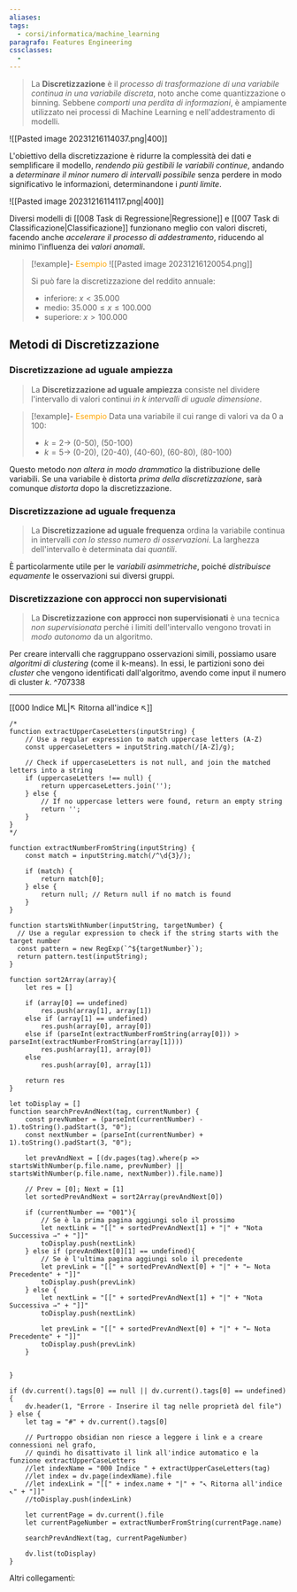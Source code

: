 ```yaml
---
aliases: 
tags:
  - corsi/informatica/machine_learning
paragrafo: Features Engineering
cssclasses:
  - 
---
```

>La **Discretizzazione** è il *processo di trasformazione di una variabile continua in una variabile discreta*, noto anche come quantizzazione o binning. Sebbene *comporti una perdita di informazioni*, è ampiamente utilizzato nei processi di Machine Learning e nell'addestramento di modelli.

![[Pasted image 20231216114037.png|400]]

L'obiettivo della discretizzazione è ridurre la complessità dei dati e semplificare il modello, *rendendo più gestibili le variabili continue*, andando a *determinare il minor numero di intervalli possibile* senza perdere in modo significativo le informazioni, determinandone i *punti limite*.

![[Pasted image 20231216114117.png|400]]

Diversi modelli di [[008 Task di Regressione|Regressione]] e [[007 Task di Classificazione|Classificazione]] funzionano meglio con valori discreti, facendo anche *accelerare il processo di addestramento*, riducendo al minimo l'influenza dei *valori anomali*.

> [!example]- <font color="orange">Esempio</font>
>![[Pasted image 20231216120054.png]]
>
>Si può fare la discretizzazione del reddito annuale:
>- inferiore: $x<35.000$
>- medio: $35.000\leq x \leq 100.000$
>- superiore: $x>100.000$

## Metodi di Discretizzazione
### Discretizzazione ad uguale ampiezza
>La **Discretizzazione ad uguale ampiezza** consiste nel dividere l'intervallo di valori continui *in $k$ intervalli di uguale dimensione*.

> [!example]- <font color="orange">Esempio</font>
>Data una variabile il cui range di valori va da 0 a 100:
>- $k=2 \to$ (0-50), (50-100)
>- $k=5 \to$ (0-20), (20-40), (40-60), (60-80), (80-100)

Questo metodo *non altera in modo drammatico* la distribuzione delle variabili. Se una variabile è distorta *prima della discretizzazione*, sarà comunque *distorta* dopo la discretizzazione.

### Discretizzazione ad uguale frequenza
>La **Discretizzazione ad uguale frequenza** ordina la variabile continua in intervalli *con lo stesso numero di osservazioni*. La larghezza dell'intervallo è determinata dai *quantili*.

È particolarmente utile per le *variabili asimmetriche*, poiché *distribuisce equamente* le osservazioni sui diversi gruppi.

### Discretizzazione con approcci non supervisionati
>La **Discretizzazione con approcci non supervisionati** è una tecnica *non supervisionata* perché i limiti dell'intervallo vengono trovati in *modo autonomo* da un algoritmo.

Per creare intervalli che raggruppano osservazioni simili, possiamo usare *algoritmi di clustering* (come il k-means). In essi, le partizioni sono dei *cluster* che vengono identificati dall'algoritmo, avendo come input il numero di cluster $k$. ^707338

___
[[000 Indice ML|↖ Ritorna all'indice ↖]]

```dataviewjs
/*
function extractUpperCaseLetters(inputString) {
	// Use a regular expression to match uppercase letters (A-Z)
	const uppercaseLetters = inputString.match(/[A-Z]/g);
	
	// Check if uppercaseLetters is not null, and join the matched letters into a string
	if (uppercaseLetters !== null) {
		return uppercaseLetters.join('');
	} else {
	    // If no uppercase letters were found, return an empty string
	    return '';
	}
}
*/

function extractNumberFromString(inputString) {
	const match = inputString.match(/^\d{3}/);
	
	if (match) {
		return match[0];
	} else {
		return null; // Return null if no match is found
	}
}

function startsWithNumber(inputString, targetNumber) {
  // Use a regular expression to check if the string starts with the target number
  const pattern = new RegExp(`^${targetNumber}`);
  return pattern.test(inputString);
}

function sort2Array(array){
	let res = []
	
	if (array[0] == undefined)
		res.push(array[1], array[1])
	else if (array[1] == undefined)
		res.push(array[0], array[0])
	else if (parseInt(extractNumberFromString(array[0])) > parseInt(extractNumberFromString(array[1])))
		res.push(array[1], array[0])
	else
		res.push(array[0], array[1])
	
	return res
}

let toDisplay = []
function searchPrevAndNext(tag, currentNumber) {
	const prevNumber = (parseInt(currentNumber) - 1).toString().padStart(3, "0");
	const nextNumber = (parseInt(currentNumber) + 1).toString().padStart(3, "0");
	
	let prevAndNext = [(dv.pages(tag).where(p => startsWithNumber(p.file.name, prevNumber) || startsWithNumber(p.file.name, nextNumber)).file.name)]
	
	// Prev = [0]; Next = [1]
	let sortedPrevAndNext = sort2Array(prevAndNext[0])
	
	if (currentNumber == "001"){ 
		// Se è la prima pagina aggiungi solo il prossimo
		let nextLink = "[[" + sortedPrevAndNext[1] + "|" + "Nota Successiva →" + "]]"
		toDisplay.push(nextLink)
	} else if (prevAndNext[0][1] == undefined){
		// Se è l'ultima pagina aggiungi solo il precedente
		let prevLink = "[[" + sortedPrevAndNext[0] + "|" + "← Nota Precedente" + "]]"
		toDisplay.push(prevLink)
	} else {
		let nextLink = "[[" + sortedPrevAndNext[1] + "|" + "Nota Successiva →" + "]]"
		toDisplay.push(nextLink)
		
		let prevLink = "[[" + sortedPrevAndNext[0] + "|" + "← Nota Precedente" + "]]"
		toDisplay.push(prevLink)
	}
	
	
}

if (dv.current().tags[0] == null || dv.current().tags[0] == undefined){
	dv.header(1, "Errore - Inserire il tag nelle proprietà del file")
} else {
	let tag = "#" + dv.current().tags[0]

	// Purtroppo obsidian non riesce a leggere i link e a creare connessioni nel grafo,
	// quindi ho disattivato il link all'indice automatico e la funzione extractUpperCaseLetters
	//let indexName = "000 Indice " + extractUpperCaseLetters(tag)
	//let index = dv.page(indexName).file
	//let indexLink = "[[" + index.name + "|" + "↖ Ritorna all'indice ↖" + "]]"
	//toDisplay.push(indexLink)
	
	let currentPage = dv.current().file
	let currentPageNumber = extractNumberFromString(currentPage.name)
	
	searchPrevAndNext(tag, currentPageNumber)
	
	dv.list(toDisplay)
}
```

Altri collegamenti: 